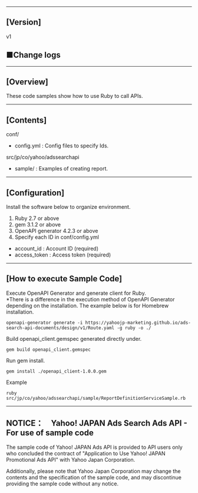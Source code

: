 --------------------------------
[Version]
--------------------------------
v1

■Change logs
-----------


--------------------------------
[Overview]
--------------------------------
These code samples show how to use Ruby to call APIs.

--------------------------------
[Contents]
--------------------------------
conf/
  - config.yml          : Config files to specify Ids.

src/jp/co/yahoo/adssearchapi
  - sample/       : Examples of creating report.

--------------------------------
[Configuration]
--------------------------------
Install the software below to organize environment.

1. Ruby 2.7 or above
2. gem 3.1.2 or above
3. OpenAPI generator 4.2.3 or above
4. Specify each ID in conf/config.yml
  - account_id          : Account ID (required)
  - access_token        : Access token (required)

--------------------------------
[How to execute Sample Code]
--------------------------------
Execute OpenAPI Generator and generate client for Ruby.  
*There is a difference in the execution method of OpenAPI Generator depending on the installation. The example below is for Homebrew installation.
```
openapi-generator generate -i https://yahoojp-marketing.github.io/ads-search-api-documents/design/v1/Route.yaml -g ruby -o ./
```

Build openapi_client.gemspec generated directly under.
```
gem build openapi_client.gemspec
```
Run gem install.
```
gem install ./openapi_client-1.0.0.gem
```

Example
```
ruby src/jp/co/yahoo/adssearchapi/sample/ReportDefinitionServiceSample.rb 
```

--------------------------------
NOTICE：　Yahoo! JAPAN Ads Search Ads API - For use of sample code
--------------------------------

The sample code of Yahoo! JAPAN Ads API is provided to API users only who concluded the contract of "Application to Use Yahoo! JAPAN Promotional Ads API" with Yahoo Japan Corporation.

Additionally, please note that Yahoo Japan Corporation may change the contents and the specification of the sample code, and may discontinue providing the sample code without any notice.
